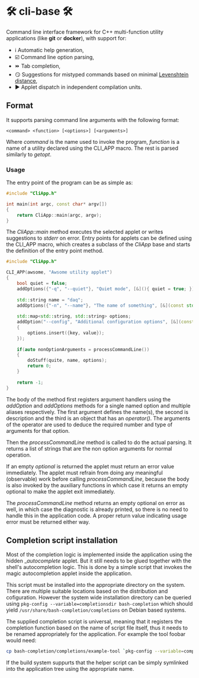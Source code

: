 # 🛠️ cli-base 🛠️

Command line interface framework for C++ multi-function utility applications (like **git** or **docker**), with support for:

 - ℹ️ Automatic help generation,
 - ☑️ Command line option parsing,
 - ⏩ Tab completion,
 - 😏 Suggestions for mistyped commands based on minimal [Levenshtein distance](https://en.wikipedia.org/wiki/Levenshtein_distance),
 - ▶️ Applet dispatch in independent compilation units.
 
## Format

It supports parsing command line arguments with the following format:

```
<command> <function> [<options>] [<arguments>]
```

Where _command_ is the name used to invoke the program, _function_ is a name of a utility declared using the CLI_APP macro.
The rest is parsed similarly to _getopt_.

### Usage

The entry point of the program can be as simple as:

```c++
#include "CliApp.h"

int main(int argc, const char* argv[])
{
	return CliApp::main(argc, argv);
}
```

The _CliApp::main_ method executes the selected applet or writes suggestions to _stderr_ on error.
Entry points for applets can be defined using the CLI_APP macro, which creates a subclass of the _CliApp_ base and starts the definition of the entry point method.

```c++
#include "CliApp.h"

CLI_APP(awsome, "Awsome utility applet")
{
	bool quiet = false;
	addOptions({"-q", "--quiet"}, "Quiet mode", [&](){ quiet = true; });
	
	std::string name = "daq";
	addOptions({"-n", "--name"}, "The name of something", [&](const std::string& arg){ name = arg; });
	
	std::map<std::string, std::string> options;
	addOption("--config", "Additional configuration options", [&](const std::string& key, const std::string& value)
	{
		options.insert({key, value});
	});
	
	if(auto nonOptionArguments = processCommandLine())
	{
		doStuff(quite, name, options);
		return 0;
	}
	
	return -1;
}
```

The body of the method first registers argument handlers using the _addOption_ and _addOptions_ methods for a single named option and multiple aliases respectively.
The first argument defines the name(s), the second is description and the third is an object that has an _operator()_.
The arguments of the operator are used to deduce the required number and type of arguments for that option.

Then the _processCommandLine_ method is called to do the actual parsing.
It returns a list of strings that are the non option arguments for normal operation.

If an empty _optional_ is returned the applet must return an error value immediately.
The applet must refrain from doing any meaningful (observable) work before calling  _processCommandLine_, 
because the body is also invoked by the auxiliary functions in which case it returns an empty optional to make the applet exit immediately.

The _processCommandLine_ method returns an empty optional on error as well, in which case the diagnostic is already printed, 
so there is no need to handle this in the application code.
A proper return value indicating usage error must be returned either way.

## Completion script installation

Most of the completion logic is implemented inside the application using the hidden __autocomplete_ applet.
But it still needs to be glued together with the shell's autocompletion logic.
This is done by a simple script that invokes the magic autocompletion applet inside the application.

This script must be installed into the appropriate directory on the system.
There are multiple suitable locations based on the distribution and cofiguration. 
However the system wide installation directory can be queried using `pkg-config --variable=completionsdir bash-completion` which should yield `/usr/share/bash-completion/completions` on Debian based systems.

The supplied completion script is universal, meaning that it registers the completion function based on the name of script file itself, 
thus it needs to be renamed appropriately for the application.
For example the tool foobar would need:

```bash
cp bash-completion/completions/example-tool `pkg-config --variable=completionsdir bash-completion`/foobar
```

If the build system suppurts that the helper script can be simply symlinked into the application tree using the appropriate name.
